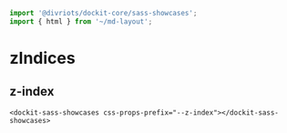 ```js script
import '@divriots/dockit-core/sass-showcases';
import { html } from '~/md-layout';
```

# zIndices

## z-index

```html:html
<dockit-sass-showcases css-props-prefix="--z-index"></dockit-sass-showcases>
```
